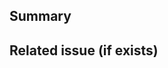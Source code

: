 ## Summary

<!-- Explain the **motivation** for making this change. What existing problem does the pull request solve? -->

## Related issue (if exists)
